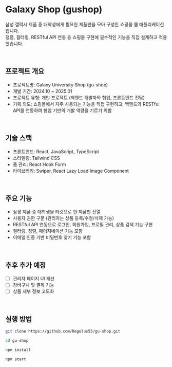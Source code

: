 # Galaxy Shop (gushop)

삼성 갤럭시 제품 중 대학생에게 필요한 제품만을 모아 구성한 쇼핑몰 웹 애플리케이션입니다.  
정렬, 필터링, RESTful API 연동 등 쇼핑몰 구현에 필수적인 기능을 직접 설계하고 적용했습니다.

<br/>

## 프로젝트 개요

- 프로젝트명: Galaxy University Shop (gu-shop)
- 개발 기간: 2024.10 ~ 2025.01
- 프로젝트 유형: 개인 프로젝트 (백엔드 개발자와 협업, 프론트엔드 전담)
- 기획 의도: 쇼핑몰에서 자주 사용되는 기능을 직접 구현하고, 
  백엔드와 RESTful API를 연동하여 협업 기반의 개발 역량을 기르기 위함

<br/>

## 기술 스택

- 프론트엔드: React, JavaScript, TypeScript
- 스타일링: Tailwind CSS
- 폼 관리: React Hook Form
- 라이브러리: Swiper, React Lazy Load Image Component

<br/>

## 주요 기능

- 삼성 제품 중 대학생을 타깃으로 한 제품만 진열
- 사용자 권한 구분 (관리자는 상품 등록/수정/삭제 가능)
- RESTful API 연동으로 로그인, 회원가입, 프로필 관리, 상품 검색 기능 구현
- 필터링, 정렬, 페이지네이션 기능 포함
- 이메일 인증 기반 비밀번호 찾기 기능 포함

<br/>

## 추후 추가 예정

- [ ] 관리자 페이지 UI 개선  
- [ ] 장바구니 및 결제 기능  
- [ ] 상품 세부 정보 고도화  

<br/>

## 실행 방법

```bash
git clone https://github.com/Regulus55/gu-shop.git

cd gu-shop

npm install

npm start
